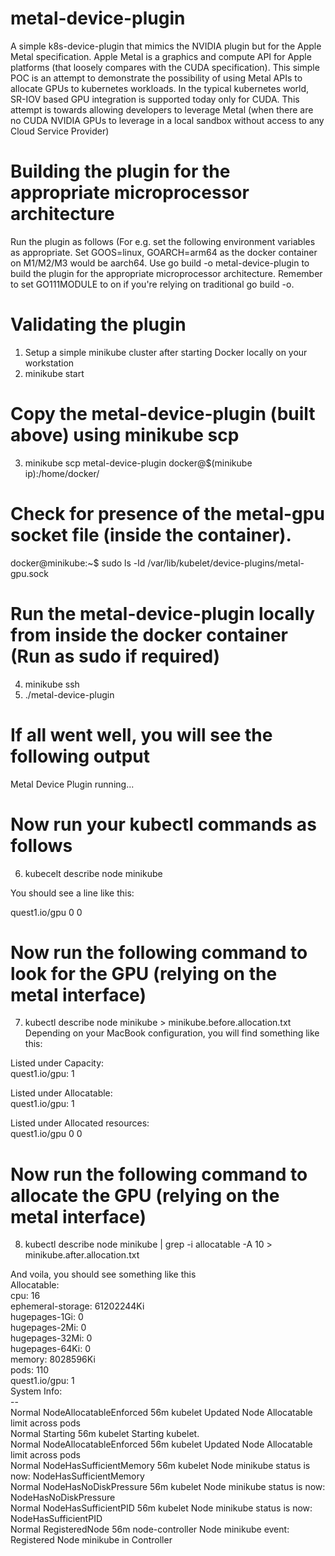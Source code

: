 # metal-device-plugin
A simple k8s-device-plugin that mimics the NVIDIA plugin but for the Apple Metal specification. Apple Metal is a graphics and compute API for Apple platforms (that loosely compares with the CUDA specification). This simple POC is an attempt to demonstrate the possibility of using Metal APIs to allocate GPUs to kubernetes workloads. In the typical kubernetes world, SR-IOV based GPU integration is supported today only for CUDA. This attempt is towards allowing developers to leverage Metal (when there are no CUDA NVIDIA GPUs to leverage in a local sandbox without access to any Cloud Service Provider)

# Building the plugin for the appropriate microprocessor architecture
Run the plugin as follows (For e.g. set the following environment variables as appropriate. Set GOOS=linux, GOARCH=arm64 as the docker container on M1/M2/M3 would be aarch64. Use go build -o metal-device-plugin to build the plugin for the appropriate microprocessor architecture. Remember to set GO111MODULE to on if you're relying on traditional go build -o.

# Validating the plugin
1. Setup a simple minikube cluster after starting Docker locally on your workstation
2. minikube start


# Copy the metal-device-plugin (built above) using minikube scp 
3. minikube scp metal-device-plugin docker@$(minikube ip):/home/docker/ 

# Check for presence of the metal-gpu socket file (inside the container).
docker@minikube:~$ sudo ls -ld /var/lib/kubelet/device-plugins/metal-gpu.sock

# Run the metal-device-plugin locally from inside the docker container (Run as sudo if required)
4. minikube ssh
5. ./metal-device-plugin

# If all went well, you will see the following output
Metal Device Plugin running...

# Now run your kubectl commands as follows
6. kubecelt describe node minikube

You should see a line like this:

quest1.io/gpu      0           0

# Now run the following command to look for the GPU (relying on the metal interface)
7. kubectl describe node minikube > minikube.before.allocation.txt
Depending on your MacBook configuration, you will find something like this:

Listed under Capacity:<BR>
quest1.io/gpu:      1

Listed under Allocatable:<BR>
quest1.io/gpu:      1

Listed under Allocated resources:<BR>
quest1.io/gpu      0           0

# Now run the following command to allocate the GPU (relying on the metal interface)
8. kubectl describe node minikube | grep -i allocatable -A 10 > minikube.after.allocation.txt 

And voila, you should see something like this<BR>
Allocatable:<BR>
  cpu:                16<BR>
  ephemeral-storage:  61202244Ki<BR>
  hugepages-1Gi:      0<BR>
  hugepages-2Mi:      0<BR>
  hugepages-32Mi:     0<BR>
  hugepages-64Ki:     0<BR>
  memory:             8028596Ki<BR>
  pods:               110<BR>
  quest1.io/gpu:      1<BR>
System Info:<BR>
--<BR>
  Normal  NodeAllocatableEnforced  56m                kubelet          Updated Node Allocatable limit across pods<BR>
  Normal  Starting                 56m                kubelet          Starting kubelet.<BR>
  Normal  NodeAllocatableEnforced  56m                kubelet          Updated Node Allocatable limit across pods<BR>
  Normal  NodeHasSufficientMemory  56m                kubelet          Node minikube status is now: NodeHasSufficientMemory<BR>
  Normal  NodeHasNoDiskPressure    56m                kubelet          Node minikube status is now: NodeHasNoDiskPressure<BR>
  Normal  NodeHasSufficientPID     56m                kubelet          Node minikube status is now: NodeHasSufficientPID<BR>
  Normal  RegisteredNode           56m                node-controller  Node minikube event: Registered Node minikube in Controller<BR>


